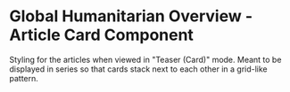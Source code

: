 Global Humanitarian Overview - Article Card Component
=====================================================

Styling for the articles when viewed in "Teaser (Card)" mode. Meant to be displayed in series so that cards stack next to each other in a grid-like pattern.
